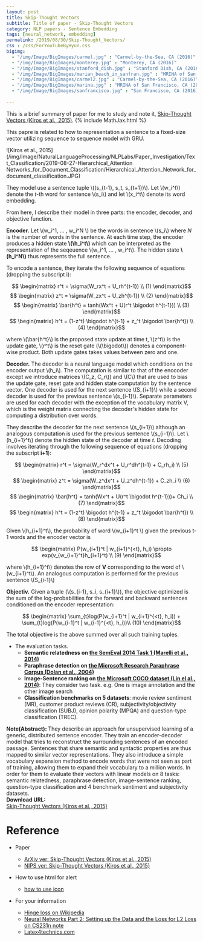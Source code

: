 ```yaml
---
layout: post
title: Skip-Thought Vectors
subtitle: Title of paper - Skip-Thought Vectors
category: NLP papers - Sentence Embedding
tags: [neural_network, embedding]
permalink: /2019/08/30/Skip-Thought_Vectors/
css : /css/ForYouTubeByHyun.css
bigimg: 
  - "/img/Image/BigImages/carmel.jpg" : "Carmel-by-the-Sea, CA (2016)"
  - "/img/Image/BigImages/monterey.jpg" : "Monterey, CA (2016)"
  - "/img/Image/BigImages/stanford_dish.jpg" : "Stanford Dish, CA (2016)"
  - "/img/Image/BigImages/marian_beach_in_sanfran.jpg" : "MRINA of San Francisco, CA (2016)"
  - "/img/Image/BigImages/carmel2.jpg" : "Carmel-by-the-Sea, CA (2016)"
  - "/img/Image/BigImages/marina.jpg" : "MRINA of San Francisco, CA (2016)"
  - "/img/Image/BigImages/sanfrancisco.jpg" : "San Francisco, CA (2016)"
  
---
```


This is a brief summary of paper for me to study and note it, [Skip-Thought Vectors (Kiros et al., 2015)](https://papers.nips.cc/paper/5950-skip-thought-vectors). 
{% include MathJax.html %}

This papre is related to how to representation a sentence to a fixed-size vector utilizing sequence to sequence model with GRU.

![Kiros et al., 2015](/img/Image/NaturalLanguageProcessing/NLPLabs/Paper_Investigation/Text_Classification/2019-08-27-Hierarchical_Attention Networks_for_Document_Classification/Hierarchical_Attention_Network_for_document_classification.JPG)

They model use a sentence tuple \\((s_{t-1}, s_t, s_{t+1})\\). Let \\(w_i^t\\) denote the *t*-th word for sentence \\(s_i\\) and let \\(x_i^t\\) denote its word embedding. 

From here, I describe their model in three parts: the encoder, decoder, and objective function.

**Encoder.** Let \\(w_i^1, ... , w_i^N \\) be the words in sentence \\(s_i\\) where *N* is the number of words in the sentence. At each time step, the encoder produces a hidden state **\\(\h_i^t\\)** which can be interpreted as the representation of the seqeuence \\(w_i^1, ... , w_i^t\\). The hidden state **\\(h_i^N\\)** thus represents the full sentence. 

To encode a sentence, they iterate the following sequence of equations (dropping the subscript i):

$$ \begin{matrix} r^t = \sigma(W_rx^t + U_rh^{t-1}) \\  (1)    \end{matrix}$$
$$ \begin{matrix} z^t = \sigma(W_zx^t + U_zh^{t-1}) \\  (2)    \end{matrix}$$
$$ \begin{matrix} \bar{h^t} = tanh(Wx^t + U(r^t \bigodot h^{t-1})) \\  (3)    \end{matrix}$$
$$ \begin{matrix} h^t = (1-z^t) \bigodot h^{t-1} + z_^t \bigodot \bar{h^t}) \\  (4)    \end{matrix}$$

where \\(\bar{h^t}\\) is the proposed state update at time t, \\(z^t\\) is the update gate, \\(r^t\\) is the reset gate (\\(\bigodot\\)) denotes a component-wise product. Both update gates takes values between zero and one.

**Decoder.** The decoder is a neural language model which conditions on the encoder output \\(h_i\\). The computation is similar to that of the enocoder except we introduce matrices \\(C_z, C_r\\)) and \\(C\\) that are used to bias the update gate, reset gate and hidden state computation by the sentence vector. One decoder is used for the next sentence \\(S_{i+1}\\) while a second decoder is used for the previous sentence \\(s_{i-1}\\). Separate parameters are used for each decoder with the exception of the vocabulary matrix V, which is the weight matrix connecting the decoder's hidden state for computing a distribution over words. 

They describe the decoder for the next sentence \\(s_{i+1}\\) although an analogous computation is used for the previous sentence \\(s_{i-1}\\). Let \\(h_{i+1}^t\\) denote the hidden state of the decoder at time *t*. Decoding involves iterating through the following sequence of equations (dropping the subscript **i+1**):

$$ \begin{matrix} r^t = \sigma(W_r^dx^t + U_r^dh^{t-1} + C_rh_i) \\  (5)    \end{matrix}$$
$$ \begin{matrix} z^t = \sigma(W_z^dx^t + U_z^dh^{t-1}) + C_zh_i \\  (6)    \end{matrix}$$
$$ \begin{matrix} \bar{h^t} = tanh(Wx^t + U(r^t \bigodot h^{t-1}))+ Ch_i \\  (7)    \end{matrix}$$
$$ \begin{matrix} h^t = (1-z^t) \bigodot h^{t-1} + z_^t \bigodot \bar{h^t}) \\  (8)    \end{matrix}$$

Given \\(h_{i+1}^t\\), the probability of word \\(w_{i+1}^t \\) given the previous t-1 words and the encoder vector is 

$$ \begin{matrix} P(w_{i+1}^t | w_{i+1}^{<t}, h_i) \propto exp(v_{w_{i+1}^t}h_{i+1}^t) \\  (9)    \end{matrix}$$

where \\(h_{i+1}^t\\) denotes the row of **V** corresponding to the word of \\(w_{i+1}^t\\). An analogous computation is performed for the previous sentence \\(S_{i-1}\\)

**Objectiv.** Given a tuple (\\(s_{i-1}, s_i, s_{i+1}\\)), the objective optimized is the sum of the log-probabilities for the forward and backward sentences conditioned on the encoder representation:

$$ \begin{matrix} \sum_{t}log(P(w_{i+1}^t | w_{i+1}^{<t}, h_i)) + \sum_{t}log(P(w_{i-1}^t | w_{i-1}^{<t}, h_i))\\  (10)    \end{matrix}$$

The total objective is the above summed over all such training tuples.

- The evaluation tasks. 
  - **Semantic relatedness on [the SemEval 2014 Task 1 (Marelli et al., 2014)](http://alt.qcri.org/semeval2014/cdrom/pdf/SemEval2014001.pdf)**
  - **Paraphrase detection on [the Microsoft Research Paraphrase Corpus (Dolan et al., 2004)](https://www.microsoft.com/en-us/research/publication/unsupervised-construction-of-large-paraphrase-corpora-exploiting-massively-parallel-news-sources/)**
  - **Image-Sentence ranking on [the Microsoft COCO dataset (Lin el al., 2014)](https://arxiv.org/abs/1405.0312)**: They consider two task. e.g. One is image annotation and the other image search 
  - **Classification benchmarks on 5 datasets**: movie review sentiment (MR), customer product reviews (CR), subjectivity/objectivity classification (SUBJ), opinion polarity (MPQA) and question-type classification (TREC).

<div class="alert alert-info" role="alert"><i class="fa fa-info-circle"></i> <b>Note(Abstract): </b>
They describe an approach for unsupervised learning of a generic, distributed sentence encoder. They train an encoder-decoder model that tries to reconstruct the surrounding sentences of an encoded passage. Sentences that share semantic and syntactic properties are thus mapped to similar vector representations. They also introduce a simple vocabulary expansion method to encode words that were not seen as part of training, allowing them to expand their vocabulary to a million words. In order for them to evaluate their vectors with linear models on 8 tasks: semantic relatedness, paraphrase detection, image-sentence ranking, question-type classification and 4 benchmark sentiment and subjectivity datasets.
</div>
    
<div class="alert alert-success" role="alert"><i class="fa fa-paperclip fa-lg"></i> <b>Download URL: </b><br>
  <a href="https://papers.nips.cc/paper/5950-skip-thought-vectors">Skip-Thought Vectors (Kiros et al., 2015)</a>
</div>

# Reference 

- Paper 
  - [ArXiv ver: Skip-Thought Vectors (Kiros et al., 2015)](https://arxiv.org/abs/1506.06726)
  - [NIPS ver: Skip-Thought Vectors (Kiros et al., 2015)](https://papers.nips.cc/paper/5950-skip-thought-vectors)
  
  
- How to use html for alert
  - [how to use icon](http://idratherbewriting.com/documentation-theme-jekyll/mydoc_icons.html)
  
- For your information
  - [Hinge loss on Wikipedia](https://en.wikipedia.org/wiki/Hinge_loss)
  - [Neural Networks Part 2: Setting up the Data and the Loss for L2 Loss on CS231n note](http://cs231n.github.io/neural-networks-2/)
  - [Latex4technics.com](https://www.latex4technics.com/?note=gw021j)



























